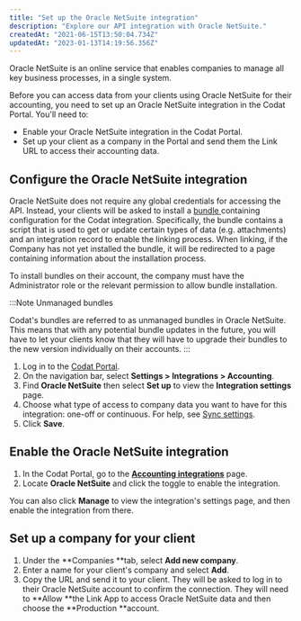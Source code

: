 ```yaml
---
title: "Set up the Oracle NetSuite integration"
description: "Explore our API integration with Oracle NetSuite."
createdAt: "2021-06-15T13:50:04.734Z"
updatedAt: "2023-01-13T14:19:56.356Z"
---
```


Oracle NetSuite is an online service that enables companies to manage all key business processes, in a single system.

Before you can access data from your clients using Oracle NetSuite for their accounting, you need to set up an Oracle NetSuite integration in the Codat Portal. You'll need to:

- Enable your Oracle NetSuite integration in the Codat Portal.
- Set up your client as a company in the Portal and send them the Link URL to access their accounting data.

## Configure the Oracle NetSuite integration

Oracle NetSuite does not require any global credentials for accessing the API. Instead, your clients will be asked to install a [bundle ](https://www.netsuite.co.uk/portal/uk/suiteapp/install.shtml) containing configuration for the Codat integration. Specifically, the bundle contains a script that is used to get or update certain types of data (e.g. attachments) and an integration record to enable the linking process. When linking, if the Company has not yet installed the bundle, it will be redirected to a page containing information about the installation process.

To install bundles on their account, the company must have the Administrator role or the relevant permission to allow bundle installation.

:::Note Unmanaged bundles

Codat's bundles are referred to as unmanaged bundles in Oracle NetSuite. This means that with any potential bundle updates in the future, you will have to let your clients know that they will have to upgrade their bundles to the new version individually on their accounts.
:::

1. Log in to the [Codat Portal](https://app.codat.io).
2. On the navigation bar, select **Settings > Integrations > Accounting**.
3. Find **Oracle NetSuite** then select **Set up** to view the **Integration settings** page.
4. Choose what type of access to company data you want to have for this integration: one-off or continuous. For help, see [Sync settings](/data-sync-settings).
5. Click **Save**.

## Enable the Oracle NetSuite integration

1. In the Codat Portal, go to the <a className="external" href="https://app.codat.io/settings/integrations/accounting" target="blank">**Accounting integrations**</a> page.
2. Locate **Oracle NetSuite** and click the toggle to enable the integration.

You can also click **Manage** to view the integration's settings page, and then enable the integration from there.

## Set up a company for your client

1. Under the **Companies **tab, select **Add new company**.
2. Enter a name for your client's company and select **Add**.
3. Copy the URL and send it to your client. They will be asked to log in to their Oracle NetSuite account to confirm the connection. They will need to **Allow **the Link App to access Oracle NetSuite data and then choose the **Production **account.
